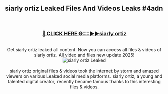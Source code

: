 ## siarly ortiz Leaked Files And Videos Leaks #4adn
<br>
<div align="center">
<h3><a href="https://watchclip.my.id/siarly ortiz" rel="nofollow">🔴 CLICK HERE 🌐==►►siarly ortiz</a></h3>
<br>
Get siarly ortiz leaked all content. Now you can access all files & videos of siarly ortiz. All video and files new update 2025!
<br>
<a href="https://watchclip.my.id/siarly ortiz" rel="nofollow" data-target="animated-image.originalLink"><img src="https://i.ibb.co.com/WyWwxjT/player-gif2.gif" alt="siarly ortiz Leaked" style="max-width: 100%; display: inline-block;" data-target="animated-image.originalImage"></a>
<br><br>
siarly ortiz original files & videos took the internet by storm and amazed viewers on various Leaked social media platforms. siarly ortiz, a young and talented digital creator, recently became famous thanks to this interesting files & videos.
</div>
<br>